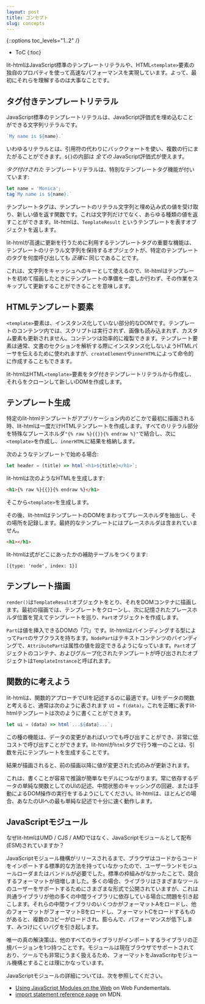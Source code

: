 ```yaml
---
layout: post
title: コンセプト
slug: concepts
---
```


{::options toc_levels="1..2" /}
* ToC
{:toc}

<!-- original:
lit-html utilizes some unique properties of JavaScript template literals and HTML `<template>` elements to function and achieve fast performance. So it's helpful to understand them first.
-->

lit-htmlはJavaScript標準のテンプレートリテラルや、HTML`<template>`要素の独自のプロパティを使って高速なパフォーマンスを実現しています。よって、最初にそれらを理解するのは大事なことです。

## タグ付きテンプレートリテラル

<!-- original:
A JavaScript template literal is a string literal that can have JavaScript expressions embedded in it:
-->

JavaScript標準のテンプレートリテラルは、JavaScript評価式を埋め込むことができる文字列リテラルです。

```js
`My name is ${name}.`
```

<!-- original:
The literal uses backticks instead of quotes, and can span multiple lines. The part inside the `${}` can be _any_ JavaScript expression.

A _tagged_ template literal is prefixed with a special template tag function:
-->

いわゆるリテラルとは、引用符の代わりにバッククォートを使い、複数の行にまたがることができます。`${}`の内部は _全ての_ JavaScript評価式が使えます。

_タグ付けされた_ テンプレートリテラルは、特別なテンプレートタグ機能が付いています:

```js
let name = 'Monica';
tag`My name is ${name}.`
```

<!-- original:
Tags are functions that take the literal strings of the template and values of the embedded expressions, and return a new value. This can be any kind of value, not just strings. lit-html returns an object representing the template, called a `TemplateResult`.

The key features of template tags that lit-html utilizes to make updates fast is that the object holding the literals strings of the template is _exactly_ the same for every call to the tag for a particular template.

This means that the strings can be used as a key into a cache so that lit-html can do the template preparation just once, the first time it renders a template, and updates skip that work.
-->

テンプレートタグは、テンプレートのリテラル文字列と埋め込み式の値を受け取り、新しい値を返す関数です。これは文字列だけでなく、あらゆる種類の値を返すことができます。lit-htmlは、`TemplateResult` というテンプレートを表すオブジェクトを返します。

lit-htmlが高速に更新を行うために利用するテンプレートタグの重要な機能は、テンプレートのリテラル文字列を保持するオブジェクトが、特定のテンプレートのタグを何度呼び出しても _正確に_ 同じであることです。

これは、文字列をキャッシュへのキーとして使えるので、lit-htmlはテンプレートを初めて描画したときにテンプレートの準備を一度しか行わず、その作業をスキップして更新することができることを意味します。

## HTMLテンプレート要素

<!-- original:
A `<template>` element contains an inert fragment of DOM. Inside the template's content, script don't run, images don't load, custom elements aren't upgraded, and so on. The content can be efficiently cloned. Template elements are usually used to tell the HTML parser that a section of the document must not be instantiated when parsed, and will be managed by code at a later time; but template elements can also be created imperatively with `createElement` and `innerHTML`.

lit-html creates HTML `<template>` elements from the tagged template literals, and then clones them to create new DOM.
-->

`<template>`要素は、インスタンス化していない部分的なDOMです。テンプレートのコンテンツ内では、スクリプトは実行されず、画像も読み込まれず、カスタム要素も更新されません。コンテンツは効率的に複製できます。テンプレート要素は通常、文書のセクションを解析する際にインスタンス化しないようHTMLパーサを伝えるために使われますが、`createElement`や`innerHTML`によって命令的に作成することもできます。

lit-htmlはHTML`<template>`要素をタグ付きテンプレートリテラルから作成し、それらをクローンして新しいDOMを作成します。

## テンプレート生成

<!-- original:
The first time a particular lit-html template is rendered anywhere in the application, lit-html does one-time setup work to create the HTML template behind the scenes. It joins all the literal parts with a special placeholder, similar to `"{% raw %}{{}}{% endraw %}"`, then creates a `<template>` and sets its `innerHTML` to the result.

If we start with a template like this:
-->

特定のlit-htmlテンプレートがアプリケーション内のどこかで最初に描画される時、lit-htmlは一度だけHTMLテンプレートを作成します。すべてのリテラル部分を特殊なプレースホルダ`"{% raw %}{{}}{% endraw %}"`で結合し、次に`<template>`を作成し、`innerHTML`に結果を格納します。

次のようなテンプレートで始める場合:

```js
let header = (title) => html`<h1>${title}</h1>`;
```

<!-- original:
lit-html will generate the following HTML:
-->

lit-htmlは次のようなHTMLを生成します:

```html
<h1>{% raw %}{{}}{% endraw %}</h1>
```

<!-- original:
And create a `<template>` from that.

Then lit-html walks the template's DOM and extracts the placeholders and records their location. The final template doesn't contain the placeholders:
-->

そこから`<template>`を生成します。

その後、lit-htmlはテンプレートのDOMをまわってプレースホルダを抽出し、その場所を記録します。最終的なテンプレートにはプレースホルダは含まれていません。

```html
<h1></h1>
```

<!-- original:
lit-html keeps an auxillary table of where the expressions were:
-->

lit-htmlは式がどこにあったかの補助テーブルをつくります:

`[{type: 'node', index: 1}]`

## テンプレート描画

<!-- original:
`render()` takes a `TemplateResult` and renders it to a DOM container. On the initial render it clones the template, then walks it using the remembered placeholder positions, to create `Part` objects.

A `Part` is a "hole" in the DOM where values can be injected. lit-html has subclasses of `Part` for each type of binding: `NodePart` for text content bindings, `AttributePart` for attribute bindings, and so on. The `Part` objects, container, and the template they were created from are grouped together in an object called a `TemplateInstance`.
-->

`render()`は`TemplateResult`オブジェクトをとり、それをDOMコンテナに描画します。最初の描画では、テンプレートをクローンし、次に記憶されたプレースホルダ位置を覚えてテンプレートを巡り、`Part`オブジェクトを作成します。

`Part`は値を挿入できるDOMの「穴」です。lit-htmlはバインディングする型によって`Part`のサブクラスを持ちます。`NodePart`はテキストコンテンツのバインディングで、`AttributePart`は属性の値を設定できるようになっています。`Part`オブジェクトのコンテナ、およびグループ化されたテンプレートが呼び出されたオブジェクトは`TemplateInstance`と呼ばれます。

## 関数的に考えよう

<!-- original:
lit-html is ideal for use in a functional approach to describing UIs. If you think of UI as a function of data, commonly expressed as `UI = f(data)`, you can write lit-html templates that mirrors this exactly:
-->

lit-htmlは、関数的アプローチでUIを記述するのに最適です。UIをデータの関数と考えると、通常は次のように表されます `UI = f(data)`。これを正確に表すlit-htmlテンプレートは次のように書くことができます。

```js
let ui = (data) => html`...${data}...`;
```

<!-- original:
This kind of function can be called any time data changes, and is extremely cheap to call. The only thing that lit-html does in the `html` tag is forward the arguments to the templates.

When the result is rendered, lit-html only updates the expressions whose values have changed since the previous render.

This leads to model that's easy to write and easy to reason about: always try to describe your UI as a simple function of the data it depends on, and avoid caching intermediate state, or doing manual DOM manipulation. lit-html will almost always be fast enough with the simplest description of your UI.
-->

この種の機能は、データの変更があればいつでも呼び出すことができ、非常に低コストで呼び出すことができます。lit-htmlが`html`タグで行う唯一のことは、引数を元にテンプレートを生成することです。

結果が描画されると、前の描画以降に値が変更された式のみが更新されます。

これは、書くことが容易で推論が簡単なモデルにつながります。常に依存するデータの単純な関数としてのUIの記述、中間状態のキャッシングの回避、または手動によるDOM操作の実行をするようにしてください。lit-htmlは、ほとんどの場合、あなたのUIへの最も単純な記述で十分に速く動作します。

## JavaScriptモジュール

<!-- original:
Why is lit-html distributed as JavaScript modules, not as UMD/CJS/AMD?

Until modules arrived, browsers have not had a standard way to import code from code, so user-land module loaders or bundlers were required. Since there was no standard, competing formats have multiplied. Often libraries  publish in a number of formats to support users of different tools, but this causes problems when a common library is depended on by many other intermediate libraries. If some of those intermediate libraries load format A, and others load format B, and yet others load format C, then multiple copies are loaded, causing bloat, performance slowdowns, and sometimes hard-to-find bugs.

The only true solution is to have one canonical version of a library that all other libraries import. Since modules support is rolling out to browsers now, and modules are very well supported by tools, it makes sense for that format to be modules.

For more information on JavaScript modules:

-->

なぜlit-htmlはUMD / CJS / AMDではなく、JavaScriptモジュールとして配布(ESM)されていますか？

JavaScriptモジュール機構がリリースされるまで、ブラウザはコードからコードをインポートする標準的な方法を持っていなかったので、ユーザーランドモジュールローダまたはバンドルが必要でした。標準の枠組みがなかったことで、競合するフォーマットが倍増しました。多くの場合、ライブラリはさまざまなツールのユーザーをサポートするためにさまざまな形式で公開されていますが、これは共通ライブラリが他の多くの中間ライブラリに依存している場合に問題を引き起こします。それらの中間ライブラリのいくつかがフォーマットAをロードし、他のフォーマットがフォーマットBをロードし、フォーマットCをロードするものがあると、複数のコピーがロードされ、膨らんで、パフォーマンスが低下します、みつけにくいバグを引き起します。

唯一の真の解決策は、他のすべてのライブラリがインポートするライブラリの正規バージョンを1つ持つことです。モジュールは現在ブラウザでサポートされており、ツールでも非常にうまく扱えるため、フォーマットをJavaScritpモジュール機構とすることは理にかなっています。

JavaScriptモジュールの詳細については、次を参照してください。

*   [Using JavaScript Modules on the Web](https://developers.google.com/web/fundamentals/primers/modules) on Web Fundementals.
*   [import statement reference page](https://developer.mozilla.org/en-US/docs/Web/JavaScript/Reference/Statements/import) on MDN.
